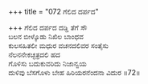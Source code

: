 +++
title = "072 ಗೆಲಿದ ದರ್ಪದ"

+++
ಗೆಲಿದ ದರ್ಪದ ದಡ್ಡಿ ತೆಗೆ ಸೌ  
ಬಲನ ಬೀಳ್ಕೊಡು ನಿಖಿಲ ಬಾಂಧವ  
ಕುಲಸಹಿತಲೀ ಮಧುರ ವಚನದಲಿವರ ಸಂತೈಸು  
ನೆಲನನೇಕಚ್ಛತ್ರದಲಿ ಹದ  
ಗೊಳಿಸು ಬದುಕುವರಿದು ನಿಜಾನ್ವಯ  
ದುಳಿವು ಬೆಸಗೊಳು ಬೇಹ ಹಿರಿಯರನೆಂದನಾ ವಿದುರ    ॥72॥